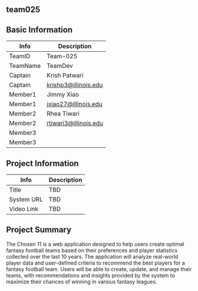## team025

## Basic Information

|   Info      |        Description     |
| ----------- | ---------------------- |
| TeamID      |        Team-025      |
| TeamName    |        TeamDev        |
| Captain     |      Krish Patwari   |
| Captain     |  krishp3@illinois.edu  |
| Member1     |       Jimmy Xiao      |
| Member1     |   jxiao27@illinois.edu  |
| Member2     |         Rhea Tiwari               |
| Member2     |   rtiwari3@illinois.edu                   |
| Member3     |                        |
| Member3     |                     |

## Project Information

|   Info      |        Description     |
| ----------- | ---------------------- |
|  Title      |     TBD     |
| System URL  |      TBD    |
| Video Link  |      TBD    |

## Project Summary

The Chosen 11 is a web application designed to help users create optimal fantasy football teams based on their preferences and player statistics collected over the last 10 years. The application will analyze real-world player data and user-defined criteria to recommend the best players for a fantasy football team. Users will be able to create, update, and manage their teams, with recommendations and insights provided by the system to maximize their chances of winning in various fantasy leagues. 

